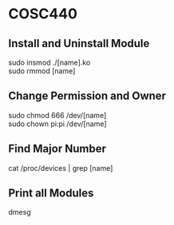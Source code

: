 # COSC440  

## Install and Uninstall Module  
sudo insmod ./[name].ko  
sudo rmmod [name]  

## Change Permission and Owner  
sudo chmod 666 /dev/[name]  
sudo chown pi:pi /dev/[name]  

## Find Major Number  
cat /proc/devices | grep [name]  

## Print all Modules  
dmesg  
